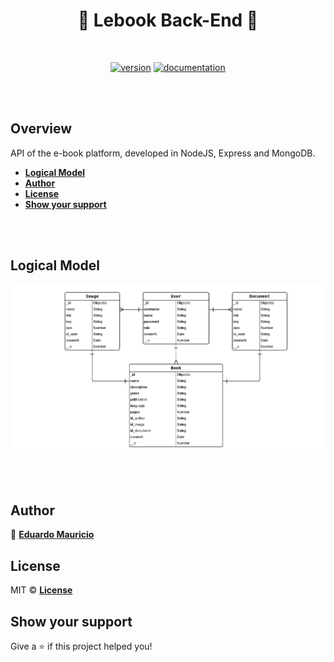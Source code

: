 <h1 align="center">
  🚀 Lebook Back-End 🚀
</h1>

<br>

<div align="center">

[![version](https://img.shields.io/badge/version-1.0.0-blue.svg)](https://github.com/therealeddy/lebook-backend/releases)<space><space>
[![documentation](https://img.shields.io/badge/documentation-yes-brightgreen.svg)](#overview)

</div>

<br><br>

## Overview

API of the e-book platform, developed in NodeJS, Express and MongoDB.

- **[Logical Model](#logical-model)**
- **[Author](#author)**
- **[License](#license)**
- **[Show your support](#show-your-support)**

<br><br>

## Logical Model

![WebView](view.png)

<br><br>

## Author

👤 **[Eduardo Mauricio](https://github.com/therealeddy)**

## License

MIT © **[License](LICENSE)**

## Show your support

Give a ⭐️ if this project helped you!
